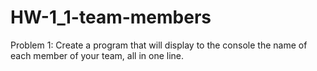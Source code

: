 # HW-1_1-team-members
Problem 1: Create a program that will display to the console the name of each member of your team, all in one line.
